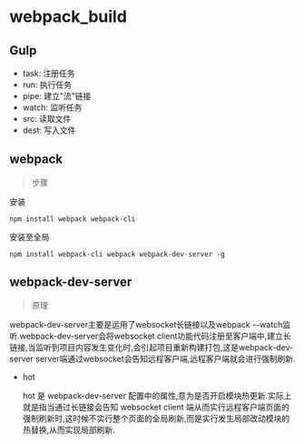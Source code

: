 # webpack_build

## Gulp

* task: 注册任务
* run: 执行任务
* pipe: 建立"流"链接
* watch: 监听任务
* src: 读取文件
* dest: 写入文件

## webpack

> 步骤

  安装

    npm install webpack webpack-cli

  安装至全局
  
    npm install webpack-cli webpack webpack-dev-server -g

## webpack-dev-server

> 原理

  webpack-dev-server主要是运用了websocket长链接以及webpack --watch监听.webpack-dev-server会将websocket client功能代码注册至客户端中,建立长链接,当监听到项目内容发生变化时,会引起项目重新构建打包,这是webpack-dev-server server端通过websocket会告知远程客户端,远程客户端就会进行强制刷新.
  
  - hot

    hot 是 webpack-dev-server 配置中的属性,意为是否开启模块热更新.实际上就是指当通过长链接会告知 websocket client 端从而实行远程客户端页面的强制刷新时,这时候不实行整个页面的全局刷新,而是实行发生局部改动模块的热替换,从而实现局部刷新.